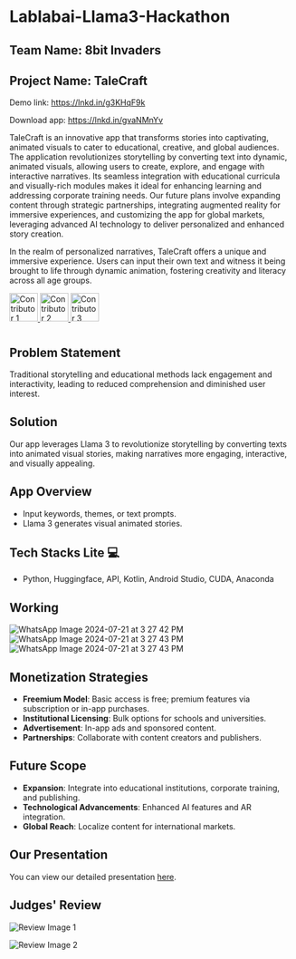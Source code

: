 # Lablabai-Llama3-Hackathon
## Team Name: 8bit Invaders
## Project Name: TaleCraft

Demo link: https://lnkd.in/g3KHqF9k

Download app: https://lnkd.in/gvaNMnYv

TaleCraft is an innovative app that transforms stories into captivating, animated visuals to cater to educational, creative, and global audiences. The application revolutionizes storytelling by converting text into dynamic, animated visuals, allowing users to create, explore, and engage with interactive narratives. Its seamless integration with educational curricula and visually-rich modules makes it ideal for enhancing learning and addressing corporate training needs. Our future plans involve expanding content through strategic partnerships, integrating augmented reality for immersive experiences, and customizing the app for global markets, leveraging advanced AI technology to deliver personalized and enhanced story creation.

In the realm of personalized narratives, TaleCraft offers a unique and immersive experience. Users can input their own text and witness it being brought to life through dynamic animation, fostering creativity and literacy across all age groups.


<!-- Contributor 1 -->
<a href="https://github.com/HarishMahto">
  <img src="https://github.com/HarishMahto.png" width="50" height="50" alt="Contributor 1">
</a>

<!-- Contributor 2 -->
<a href="https://github.com/Somie12">
  <img src="https://github.com/Somie12.png" width="50" height="50" alt="Contributor 2">
</a>

<!-- Contributor 3 -->
<a href="https://github.com/Diksha566">
  <img src="https://github.com/Diksha566.png" width="50" height="50" alt="Contributor 3">
</a>

<h1 align="center">

## Problem Statement
Traditional storytelling and educational methods lack engagement and interactivity, leading to reduced comprehension and diminished user interest.

## Solution
Our app leverages Llama 3 to revolutionize storytelling by converting texts into animated visual stories, making narratives more engaging, interactive, and visually appealing.

## App Overview
- Input keywords, themes, or text prompts.
- Llama 3 generates visual animated stories.

## Tech Stacks Lite 💻
- Python, Huggingface, API, Kotlin, Android Studio, CUDA, Anaconda

## Working
![WhatsApp Image 2024-07-21 at 3 27 42 PM](https://github.com/user-attachments/assets/79400f79-d102-404d-b12e-801f42e7b9ee)
![WhatsApp Image 2024-07-21 at 3 27 43 PM](https://github.com/user-attachments/assets/04c424b8-7455-4f73-a2da-ea42316c1767)
![WhatsApp Image 2024-07-21 at 3 27 43 PM](https://github.com/user-attachments/assets/0e5acd65-e91b-4b9f-81a6-b48704cfce5e)

## Monetization Strategies
- **Freemium Model**: Basic access is free; premium features via subscription or in-app purchases.
- **Institutional Licensing**: Bulk options for schools and universities.
- **Advertisement**: In-app ads and sponsored content.
- **Partnerships**: Collaborate with content creators and publishers.

## Future Scope
- **Expansion**: Integrate into educational institutions, corporate training, and publishing.
- **Technological Advancements**: Enhanced AI features and AR integration.
- **Global Reach**: Localize content for international markets.

## Our Presentation
You can view our detailed presentation [here](https://lablab.ai/event/llama-3-ai-hackathon/8bit-invaders/tale-craft-convert-your-imagination-to-animation?review=true).

## Judges' Review

![Review Image 1](https://raw.githubusercontent.com/Somie12/Lablabai-Llama3-Hackathon/main/Llama3TaleCraft/review_1.png)

![Review Image 2](https://raw.githubusercontent.com/Somie12/Lablabai-Llama3-Hackathon/main/Llama3TaleCraft/review_2.png)



